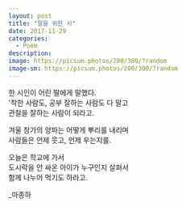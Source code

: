 ```yaml
---
layout: post
title: "딸을 위한 시"
date: 2017-11-29
categories:
  - Poem
description:
image: https://picsum.photos/200/300/?random
image-sm: https://picsum.photos/200/300/?random
---
```

한 시인이 어린 딸에게 말했다.  
'착한 사람도, 공부 잘하는 사람도 다 말고  
관찰을 잘하는 사람이 되라고.  

겨울 창가의 양파는 어떻게 뿌리를 내리며  
사람들은 언제 웃고, 언제 우는지를.  

오늘은 학교에 가서  
도시락을 안 싸온 아이가 누구인지 살펴서  
함께 나누어 먹기도 하라고.  

\_마종하
